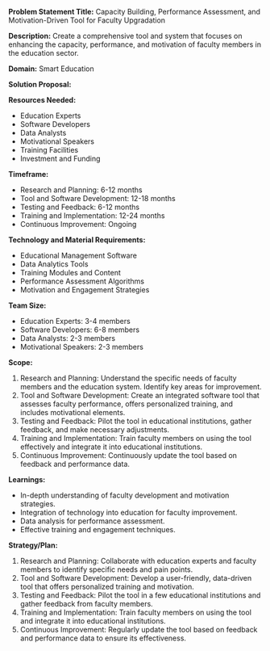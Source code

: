 **Problem Statement Title:** Capacity Building, Performance Assessment, and Motivation-Driven Tool for Faculty Upgradation

**Description:** Create a comprehensive tool and system that focuses on enhancing the capacity, performance, and motivation of faculty members in the education sector.

**Domain:** Smart Education

**Solution Proposal:**

**Resources Needed:**
- Education Experts
- Software Developers
- Data Analysts
- Motivational Speakers
- Training Facilities
- Investment and Funding

**Timeframe:**
- Research and Planning: 6-12 months
- Tool and Software Development: 12-18 months
- Testing and Feedback: 6-12 months
- Training and Implementation: 12-24 months
- Continuous Improvement: Ongoing

**Technology and Material Requirements:**
- Educational Management Software
- Data Analytics Tools
- Training Modules and Content
- Performance Assessment Algorithms
- Motivation and Engagement Strategies

**Team Size:**
- Education Experts: 3-4 members
- Software Developers: 6-8 members
- Data Analysts: 2-3 members
- Motivational Speakers: 2-3 members

**Scope:**
1. Research and Planning: Understand the specific needs of faculty members and the education system. Identify key areas for improvement.
2. Tool and Software Development: Create an integrated software tool that assesses faculty performance, offers personalized training, and includes motivational elements.
3. Testing and Feedback: Pilot the tool in educational institutions, gather feedback, and make necessary adjustments.
4. Training and Implementation: Train faculty members on using the tool effectively and integrate it into educational institutions.
5. Continuous Improvement: Continuously update the tool based on feedback and performance data.

**Learnings:**
- In-depth understanding of faculty development and motivation strategies.
- Integration of technology into education for faculty improvement.
- Data analysis for performance assessment.
- Effective training and engagement techniques.

**Strategy/Plan:**
1. Research and Planning: Collaborate with education experts and faculty members to identify specific needs and pain points.
2. Tool and Software Development: Develop a user-friendly, data-driven tool that offers personalized training and motivation.
3. Testing and Feedback: Pilot the tool in a few educational institutions and gather feedback from faculty members.
4. Training and Implementation: Train faculty members on using the tool and integrate it into educational institutions.
5. Continuous Improvement: Regularly update the tool based on feedback and performance data to ensure its effectiveness.
